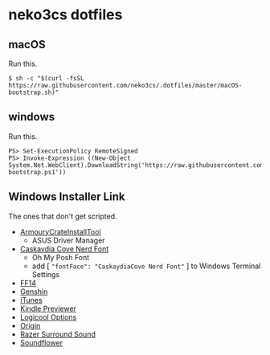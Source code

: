 # neko3cs dotfiles

## macOS

Run this.

```
$ sh -c "$(curl -fsSL https://raw.githubusercontent.com/neko3cs/.dotfiles/master/macOS-bootstrap.sh)"
```

## windows

Run this.

```
PS> Set-ExecutionPolicy RemoteSigned
PS> Invoke-Expression ((New-Object System.Net.WebClient).DownloadString('https://raw.githubusercontent.com/neko3cs/.dotfiles/master/windows-bootstrap.ps1'))
```

## Windows Installer Link

The ones that don't get scripted.

- [ArmouryCrateInstallTool](https://www.asus.com/supportonly/Armoury%20Crate/HelpDesk_Download/)
    - ASUS Driver Manager
- [Caskaydia Cove Nerd Font](https://www.nerdfonts.com/font-downloads)
    - Oh My Posh Font
    - add [ `"fontFace": "CaskaydiaCove Nerd Font"` ] to Windows Terminal Settings
- [FF14](https://www.finalfantasyxiv.com/freetrial/download/)
- [Genshin](https://genshin.mihoyo.com/ja/download)
- [iTunes](https://support.apple.com/ja-jp/HT210384)
- [Kindle Previewer](https://kdp.amazon.co.jp/ja_JP/help/topic/G202131170)
- [Logicool Options](https://www.logicool.co.jp/ja-jp/product/options)
- [Origin](https://www.origin.com/jpn/ja-jp/store/download)
- [Razer Surround Sound](https://www2.razer.com/jp-jp/7.1-surround-sound)
- [Soundflower](https://github.com/mattingalls/Soundflower)
